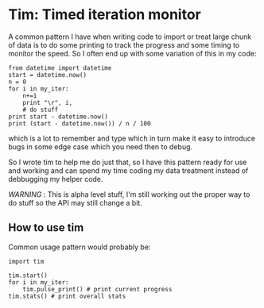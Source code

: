 Tim: Timed iteration monitor
============================

A common pattern I have when writing code to import or treat large chunk of data is to do some printing to track the progress and some timing to monitor the speed.
So I often end up with some variation of this in my code:

    from datetime import datetime
    start = datetime.now()
    n = 0
    for i in my_iter:
        n+=1
        print "\r", i,
        # do stuff
    print start - datetime.now()
    print (start - datetime.now()) / n / 100


which is a lot to remember and type which in turn make it easy to introduce bugs in some edge case which you need then to debug.

So I wrote tim to help me do just that, so I have this pattern ready for use and working and can spend my time coding my data treatment instead of debbugging my helper code.

*WARNING* : This is alpha level stuff, I'm still working out the proper way to do stuff so the API may still change a bit.

How to use tim
--------------

Common usage pattern would probably be:

    import tim

    tim.start()
    for i in my_iter:
        tim.pulse_print() # print current progress
    tim.stats() # print overall stats

